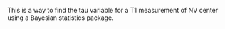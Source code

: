 This is a way to find the tau variable for a T1 measurement of NV center using a Bayesian statistics package. 
